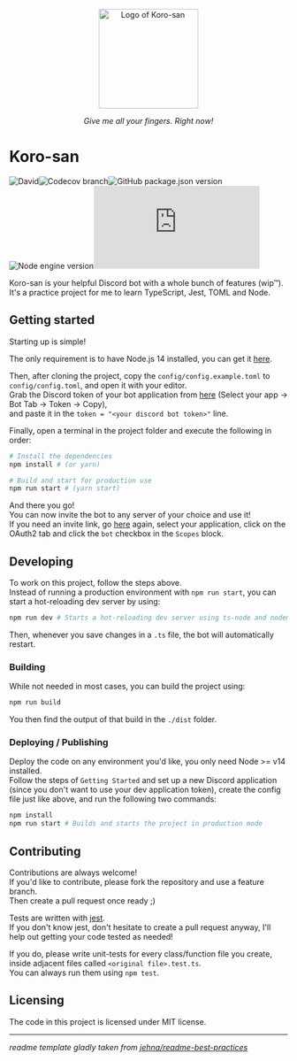<p align="center">
<img height="180" align="absmiddle" src="https://user-images.githubusercontent.com/31903525/87408844-5e06fe80-c5c4-11ea-8b52-3d306cd332b2.png" alt="Logo of Koro-san">
</p>
<p align="center"><i>Give me all your fingers. Right now!</i></p>

# Koro-san

![David](https://img.shields.io/david/moka491/korosan?style=flat-square)![Codecov branch](https://img.shields.io/codecov/c/github/moka491/korosan/master?style=flat-square)![GitHub package.json version](https://img.shields.io/github/package-json/v/moka491/korosan?style=flat-square)![Node engine version](https://img.shields.io/badge/node-%3E%3D14.0.0-blue?style=flat-square)![GitHub package.json dependency version (prod)](https://img.shields.io/github/package-json/dependency-version/moka491/korosan/discord.js?style=flat-square)

Koro-san is your helpful Discord bot with a whole bunch of features (wip™).  
It's a practice project for me to learn TypeScript, Jest, TOML and Node.

## Getting started

Starting up is simple!

The only requirement is to have Node.js 14 installed, you can get it [here](https://nodejs.org/en/download/current/).

Then, after cloning the project, copy the `config/config.example.toml` to `config/config.toml`,
and open it with your editor.  
Grab the Discord token of your bot application from [here](https://discord.com/developers/applications) (Select your app -> Bot Tab -> Token -> Copy),  
and paste it in the `token = "<your discord bot token>"` line.

Finally, open a terminal in the project folder and execute the following in order:

```bash
# Install the dependencies
npm install # (or yarn)

# Build and start for production use
npm run start # (yarn start)
```

And there you go!  
You can now invite the bot to any server of your choice and use it!  
If you need an invite link, go [here](https://discord.com/developers/applications) again, select your application,
click on the OAuth2 tab and click the `bot` checkbox in the `Scopes` block.

## Developing

To work on this project, follow the steps above.  
Instead of running a production environment with `npm run start`,
you can start a hot-reloading dev server by using:

```bash
npm run dev # Starts a hot-reloading dev server using ts-node and nodemon
```

Then, whenever you save changes in a `.ts` file, the bot will automatically restart.

### Building

While not needed in most cases, you can build the project using:

```bash
npm run build
```

You then find the output of that build in the `./dist` folder.

### Deploying / Publishing

Deploy the code on any environment you'd like, you only need Node >= v14 installed.  
Follow the steps of `Getting Started` and set up a new Discord application (since you don't want to use your dev application token), create the config file just like above, and run the following two commands:

```bash
npm install
npm run start # Builds and starts the project in production mode
```

## Contributing

Contributions are always welcome!  
If you'd like to contribute, please fork the repository and use a feature branch.  
Then create a pull request once ready ;)

Tests are written with [jest](https://jestjs.io/).  
If you don't know jest, don't hesitate to create a pull request anyway, I'll help out getting your code tested as needed!

If you do, please write unit-tests for every class/function file you create,
inside adjacent files called `<original file>.test.ts`.  
You can always run them using `npm test`.

## Licensing

The code in this project is licensed under MIT license.

<hr />

_readme template gladly taken from [jehna/readme-best-practices](https://github.com/jehna/readme-best-practices)_
